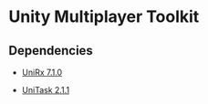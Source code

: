 # Unity Multiplayer Toolkit

## Dependencies
- [UniRx 7.1.0](https://github.com/neuecc/UniRx/releases/tag/7.1.0)

- [UniTask 2.1.1](https://github.com/Cysharp/UniTask/releases/tag/2.1.1)
